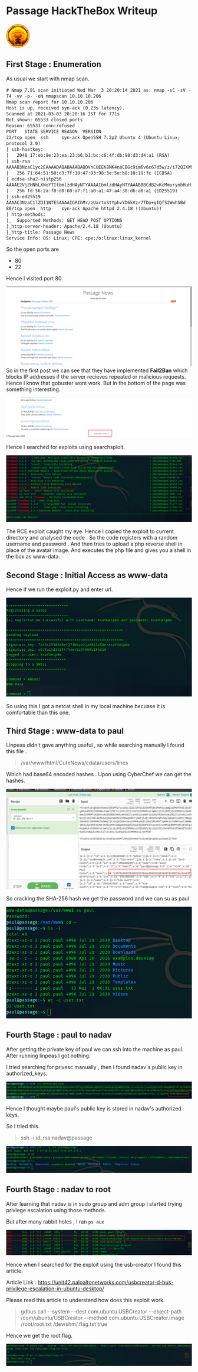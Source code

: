 # Passage HackTheBox Writeup

![](images/BoxImage.webp)

## __First Stage : Enumeration__


As usual we start with nmap scan.

```
# Nmap 7.91 scan initiated Wed Mar  3 20:20:14 2021 as: nmap -sC -sV -T4 -vv -p- -oN nmapscan 10.10.10.206
Nmap scan report for 10.10.10.206
Host is up, received syn-ack (0.23s latency).
Scanned at 2021-03-03 20:20:16 IST for 771s
Not shown: 65533 closed ports
Reason: 65533 conn-refused
PORT   STATE SERVICE REASON  VERSION
22/tcp open  ssh     syn-ack OpenSSH 7.2p2 Ubuntu 4 (Ubuntu Linux; protocol 2.0)
| ssh-hostkey: 
|   2048 17:eb:9e:23:ea:23:b6:b1:bc:c6:4f:db:98:d3:d4:a1 (RSA)
| ssh-rsa AAAAB3NzaC1yc2EAAAADAQABAAABAQDVnCUEEK8NK4naCBGc9im6v6c67d5w/z/i72QIXW9JPJ6bv/rdc45FOdiOSovmWW6onhKbdUje+8NKX1LvHIiotFhc66Jih+AW8aeK6pIsywDxtoUwBcKcaPkVFIiFUZ3UWOsWMi+qYTFGg2DEi3OHHWSMSPzVTh+YIsCzkRCHwcecTBNipHK645LwdaBLESJBUieIwuIh8icoESGaNcirD/DkJjjQ3xKSc4nbMnD7D6C1tIgF9TGZadvQNqMgSmJJRFk/hVeA/PReo4Z+WrWTvPuFiTFr8RW+yY/nHWrG6LfldCUwpz0jj/kDFGUDYHLBEN7nsFZx4boP8+p52D8F
|   256 71:64:51:50:c3:7f:18:47:03:98:3e:5e:b8:10:19:fc (ECDSA)
| ecdsa-sha2-nistp256 AAAAE2VjZHNhLXNoYTItbmlzdHAyNTYAAAAIbmlzdHAyNTYAAABBBCdB2wKcMmurynbHuHifOk3OGwNcZ1/7kTJM67u+Cm/6np9tRhyFrjnhcsmydEtLwGiiY5+tUjr2qeTLsrgvzsY=
|   256 fd:56:2a:f8:d0:60:a7:f1:a0:a1:47:a4:38:d6:a8:a1 (ED25519)
|_ssh-ed25519 AAAAC3NzaC1lZDI1NTE5AAAAIGRIhMr/zUartoStYphvYD6kVzr7TDo+gIQfS2WwhSBd
80/tcp open  http    syn-ack Apache httpd 2.4.18 ((Ubuntu))
| http-methods: 
|_  Supported Methods: GET HEAD POST OPTIONS
|_http-server-header: Apache/2.4.18 (Ubuntu)
|_http-title: Passage News
Service Info: OS: Linux; CPE: cpe:/o:linux:linux_kernel

```


So the open ports are 

* 80
* 22

Hence I visited port 80.

![](images/port80.png)
So in the first post we can see that they have implemented **Fail2Ban** which blocks IP addresses if the server recieves repeated or malicious requests. Hence I know that gobuster wont work. But in the bottom of the page was something interesting.

![](images/cutenews.png)


Hence I searched for exploits using searchsploit.

![](images/searchsploit.png)




The RCE exploit caught my eye. Hence I copied the exploit to current directory and analysed the code . So the code registers with a random username and password . And then tries to upload a php reverse shell in place of the avatar image. And executes the php file and gives you a shell in the box as www-data.





## __Second Stage : Initial Access as www-data__




Hence if we run the exploit.py and enter url. 

![](images/exploitw.png)


So using this I got a netcat shell in my local machine becuase it is comfortable than this one.


## __Third Stage : www-data to paul__


Linpeas didn't gave anything useful , so while searching manually I found this file .

> /var/www/html/CuteNews/cdata/users/lines


Which had base64 encoded hashes . Upon using CyberChef we can get the hashes.

![](images/hash.png)


So cracking the SHA-256 hash we get the password and we can su as paul

![](images/paul.png)



## __Fourth Stage : paul to nadav__


After getting the private key of paul we can ssh into the machine as paul. After running linpeas I got nothing.

I tried searching for privesc manually , then I found nadav's public key in authorized_keys.


![](images/keys.png)

Hence I thought maybe paul's public key is stored in nadav's authorized keys. 

So I tried this.

> ssh -i  id_rsa  nadav@passage

![](images/nadav.png)


## __Fourth Stage : nadav to root__

After learning that nadav is in sudo group and adm group I started trying privlege escalation using those methods.

But after many rabbit holes , I ran  ```ps aux ```

![](images/process.png)


Hence when I searched for the exploit using the usb-creator I found this article.

Article Link : https://unit42.paloaltonetworks.com/usbcreator-d-bus-privilege-escalation-in-ubuntu-desktop/


Please read this article to understand how does this exploit work.

> gdbus call --system --dest com.ubuntu.USBCreator --object-path /com/ubuntu/USBCreator --method com.ubuntu.USBCreator.Image /root/root.txt /dev/shm/.flag.txt true


Hence we get the root flag.



![](images/root.png)